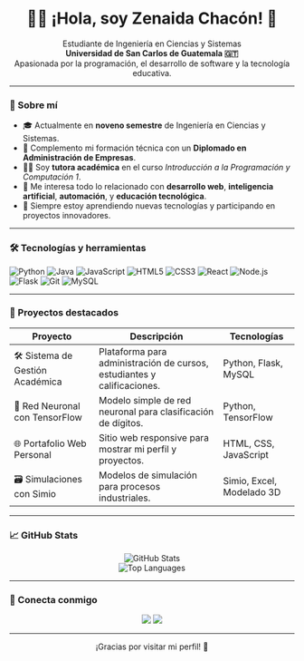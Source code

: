 <h1 align="center">👩‍💻 ¡Hola, soy Zenaida Chacón! 👋</h1>

<p align="center">
  Estudiante de Ingeniería en Ciencias y Sistemas <br>
  <strong>Universidad de San Carlos de Guatemala 🇬🇹</strong><br>
  Apasionada por la programación, el desarrollo de software y la tecnología educativa.
</p>

---

### 📌 Sobre mí

- 🎓 Actualmente en **noveno semestre** de Ingeniería en Ciencias y Sistemas.
- 📘 Complemento mi formación técnica con un **Diplomado en Administración de Empresas**.
- 👩‍🏫 Soy **tutora académica** en el curso *Introducción a la Programación y Computación 1*.
- 💬 Me interesa todo lo relacionado con **desarrollo web**, **inteligencia artificial**, **automación**, y **educación tecnológica**.
- 🚀 Siempre estoy aprendiendo nuevas tecnologías y participando en proyectos innovadores.

---

### 🛠️ Tecnologías y herramientas

![Python](https://img.shields.io/badge/-Python-3776AB?style=flat&logo=python&logoColor=white)
![Java](https://img.shields.io/badge/-Java-007396?style=flat&logo=java&logoColor=white)
![JavaScript](https://img.shields.io/badge/-JavaScript-F7DF1E?style=flat&logo=javascript&logoColor=black)
![HTML5](https://img.shields.io/badge/-HTML5-E34F26?style=flat&logo=html5&logoColor=white)
![CSS3](https://img.shields.io/badge/-CSS3-1572B6?style=flat&logo=css3)
![React](https://img.shields.io/badge/-React-61DAFB?style=flat&logo=react&logoColor=black)
![Node.js](https://img.shields.io/badge/-Node.js-339933?style=flat&logo=node.js&logoColor=white)
![Flask](https://img.shields.io/badge/-Flask-000000?style=flat&logo=flask)
![Git](https://img.shields.io/badge/-Git-F05032?style=flat&logo=git&logoColor=white)
![MySQL](https://img.shields.io/badge/-MySQL-4479A1?style=flat&logo=mysql&logoColor=white)

---

### 📂 Proyectos destacados

| Proyecto | Descripción | Tecnologías |
|---------|-------------|-------------|
| 🛠️ Sistema de Gestión Académica | Plataforma para administración de cursos, estudiantes y calificaciones. | Python, Flask, MySQL |
| 🧠 Red Neuronal con TensorFlow | Modelo simple de red neuronal para clasificación de dígitos. | Python, TensorFlow |
| 🌐 Portafolio Web Personal | Sitio web responsive para mostrar mi perfil y proyectos. | HTML, CSS, JavaScript |
| 🗃️ Simulaciones con Simio | Modelos de simulación para procesos industriales. | Simio, Excel, Modelado 3D |

---

### 📈 GitHub Stats

<p align="center">
  <img src="https://github-readme-stats.vercel.app/api?username=ZenaidaChacon&show_icons=true&theme=radical" alt="GitHub Stats">
  <br>
  <img src="https://github-readme-stats.vercel.app/api/top-langs/?username=ZenaidaChacon&layout=compact&theme=radical" alt="Top Languages">
</p>

---

### 🤝 Conecta conmigo

<p align="center">
  <a href="mailto:zenaidaichacong.gmail.com"><img src="https://img.shields.io/badge/-Correo%20USAC-0078D4?style=for-the-badge&logo=gmail&logoColor=white"/></a>
  <a href="www.linkedin.com/in/zenaidachacon"><img src="https://img.shields.io/badge/-LinkedIn-0A66C2?style=for-the-badge&logo=linkedin&logoColor=white"/></a>
</p>

---

<p align="center">
  ¡Gracias por visitar mi perfil! 🌟
</p>

